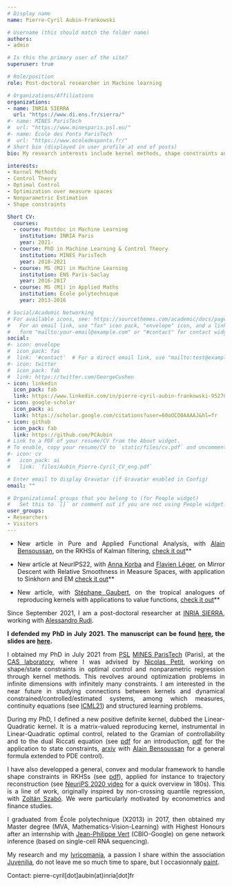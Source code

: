 ```yaml
---
# Display name
name: Pierre-Cyril Aubin-Frankowski

# Username (this should match the folder name)
authors:
- admin

# Is this the primary user of the site?
superuser: true

# Role/position
role: Post-doctoral researcher in Machine learning

# Organizations/Affiliations
organizations:
- name: INRIA SIERRA
  url: "https://www.di.ens.fr/sierra/"
#- name: MINES ParisTech
#  url: "https://www.minesparis.psl.eu/"
#- name: École des Ponts ParisTech
#  url: "https://www.ecoledesponts.fr/"
# Short bio (displayed in user profile at end of posts)
bio: My research interests include kernel methods, shape constraints and control theory.

interests:
- Kernel Methods
- Control Theory
- Optimal Control
- Optimization over measure spaces
- Nonparametric Estimation
- Shape constraints

Short CV:
  courses:
  - course: Postdoc in Machine Learning
    institution: INRIA Paris
    year: 2021-
  - course: PhD in Machine Learning & Control Theory
    institution: MINES ParisTech
    year: 2018-2021
  - course: MS (M2) in Machine Learning
    institution: ENS Paris-Saclay
    year: 2016-2017
  - course: MS (M1) in Applied Maths
    institution: École polytechnique
    year: 2013-2016

# Social/Academic Networking
# For available icons, see: https://sourcethemes.com/academic/docs/page-builder/#icons
#   For an email link, use "fas" icon pack, "envelope" icon, and a link in the
#   form "mailto:your-email@example.com" or "#contact" for contact widget.
social:
#- icon: envelope
#  icon_pack: fas
#  link: '#contact'  # For a direct email link, use "mailto:test@example.org".
#- icon: twitter
#  icon_pack: fab
#  link: https://twitter.com/GeorgeCushen
- icon: linkedin
  icon_pack: fab
  link: https://www.linkedin.com/in/pierre-cyril-aubin-frankowski-952706144/?locale=en_US
- icon: google-scholar
  icon_pack: ai
  link: https://scholar.google.com/citations?user=60oOCO0AAAAJ&hl=fr
- icon: github
  icon_pack: fab
  link: https://github.com/PCAubin
# Link to a PDF of your resume/CV from the About widget.
# To enable, copy your resume/CV to `static/files/cv.pdf` and uncomment the lines below.
#- icon: cv
#   icon_pack: ai
#   link: `files/Aubin_Pierre-Cyril_CV_eng.pdf`

# Enter email to display Gravatar (if Gravatar enabled in Config)
email: ""

# Organizational groups that you belong to (for People widget)
#   Set this to `[]` or comment out if you are not using People widget.
user_groups:
- Researchers
- Visitors
---
```

<div style="text-align: justify">

* New article in Pure and Applied Functional Analysis, with [Alain Bensoussan](https://personal.utdallas.edu/~axb046100/), on the RKHSs of Kalman filtering, [check it out](https://arxiv.org/abs/2208.07030)**

* New article at NeurIPS22, with [Anna Korba](https://akorba.github.io/) and [Flavien Léger](https://flavienleger.github.io/), on Mirror Descent with Relative Smoothness in Measure Spaces, with application to Sinkhorn and EM [check it out](https://arxiv.org/abs/2206.08873)**

* New article, with [Stéphane Gaubert](http://www.cmap.polytechnique.fr/~gaubert/), on the tropical analogues of reproducing kernels with applications to value functions, [check it out](https://arxiv.org/abs/2202.11410)**

Since September 2021, I am a post-doctoral researcher at [INRIA SIERRA](https://www.di.ens.fr/sierra/), working with [Alessandro Rudi](https://www.di.ens.fr/~rudi/).

**I defended my PhD in July 2021. The manuscript can be found [here](files/AUBIN_PhD_manuscript_EDVersion.pdf), the slides are [here](files/AUBIN_PhD_slides_040721.pdf).**

I obtained my PhD in July 2021 from [PSL](https://psl.eu/) [MINES ParisTech](https://www.minesparis.psl.eu/) (Paris), at the [CAS laboratory](http://cas.ensmp.fr/), where I was advised by [Nicolas Petit](http://cas.ensmp.fr/~petit/), working on shape/state constraints in optimal control and nonparametric regression through kernel methods. This revolves around optimization problems in infinite dimensions with infinitely many constraints. I am interested in the near future in studying connections between kernels and dynamical constrained/controlled/estimated systems, among which measures, continuity equations (see [ICML21](http://proceedings.mlr.press/v139/korba21a.html)) and structured learning problems.

During my PhD, I defined a new positive definite kernel, dubbed the Linear-Quadratic kernel. It is a matrix-valued reproducing kernel, instrumental in Linear-Quadratic optimal control, related to the Gramian of controllability and to the dual Riccati equation (see [pdf](publication/PCAF_CRAS2020/PCAF_CRAS2020text/PCAF_CRAS2020text.pdf) for an introduction, [pdf](publication/PCAF_SICON2020/PCAF_SICON2020arxiv/PCAF_SICON2020arxiv.pdf) for the application to state constraints, [arxiv](https://arxiv.org/abs/2206.09419) with [Alain Bensoussan](https://profiles.utdallas.edu/alain.bensoussan) for a general formula extended to PDE control).

I have also developped a general, convex and modular framework to handle shape constraints in RKHSs (see [pdf](publication/PCAF_JMLR2021/PCAF_JMLR2021arxiv/PCAF_JMLR2021arxiv.pdf)), applied for instance to trajectory reconstruction (see [NeuriPS 2020 video](https://slideslive.com/embed/presentation/38936233?url=https%3A%2F%2Fneurips.cc%2Fvirtual%2F2020%2Fprotected%2Fposter_03fa2f7502f5f6b9169e67d17cbf51bb.html&origin=https%3A%2F%2Fneurips.cc&target_id=presentation-embed&auto_play=&zoom_ratio=&disable_fullscreen=&locale=en&demo=&vertical_enabled=true&vertical_enabled_on_mobile=&vertical_when_width_lte=500&allow_hidden_controls_when_paused=true&debug_slideslive_player=&user_uuid=04174542-23c2-4cba-9cae-238237fa3c3b) for a quick overview in 180s). This is a line of work, originally inspired by non-crossing quantile regression, with [Zoltán Szabó](https://zoltansz.github.io/). We were particularly motivated by econometrics and finance studies. 

I graduated from École polytechnique (X2013) in 2017, then obtained my Master degree (MVA, Mathematics-Vision-Learning) with Highest Honours after an internship with [Jean-Philippe Vert](http://members.cbio.mines-paristech.fr/~jvert/) (CBIO-Google) on gene network inference (based on single-cell RNA sequencing).

My research and my [lyricomania](https://fr.wiktionary.org/wiki/lyricomanie), a passion I share within the association [Juvenilia](https://juvenilia.eu/), do not leave me so much time to spare, but I occasionnaly [paint](https://www.arplastix.com/pierre-cyril-aubin/).
 
</div>
Contact: pierre-cyril[dot]aubin(at)inria[dot]fr